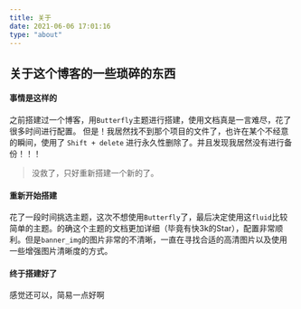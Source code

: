 ```yaml
---
title: 关于
date: 2021-06-06 17:01:16
type: "about"
---
```


## 关于这个博客的一些琐碎的东西

#### 事情是这样的
之前搭建过一个博客，用`Butterfly`主题进行搭建，使用文档真是一言难尽，花了很多时间进行配置。
但是！我居然找不到那个项目的文件了，也许在某个不经意的瞬间，使用了 `Shift + delete` 进行永久性删除了。并且发现我居然没有进行备份！！！
> 没救了，只好重新搭建一个新的了。

#### 重新开始搭建
花了一段时间挑选主题，这次不想使用`Butterfly`了，最后决定使用这`fluid`比较简单的主题。的确这个主题的文档更加详细（毕竟有快3k的Star），配置非常顺利。但是`banner_img`的图片非常的不清晰，一直在寻找合适的高清图片以及使用一些增强图片清晰度的方式。

#### 终于搭建好了
感觉还可以，简易一点好啊